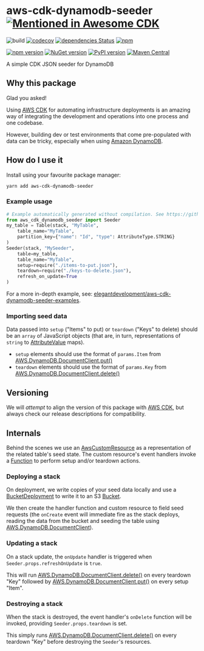 # aws-cdk-dynamodb-seeder [![Mentioned in Awesome CDK](https://awesome.re/mentioned-badge.svg)](https://github.com/eladb/awesome-cdk)

![build](https://github.com/elegantdevelopment/aws-cdk-dynamodb-seeder/workflows/build/badge.svg)
[![codecov](https://codecov.io/gh/elegantdevelopment/aws-cdk-dynamodb-seeder/branch/master/graph/badge.svg)](https://codecov.io/gh/elegantdevelopment/aws-cdk-dynamodb-seeder)
[![dependencies Status](https://david-dm.org/elegantdevelopment/aws-cdk-dynamodb-seeder/status.svg)](https://david-dm.org/elegantdevelopment/aws-cdk-dynamodb-seeder)
[![npm](https://img.shields.io/npm/dt/aws-cdk-dynamodb-seeder)](https://www.npmjs.com/package/aws-cdk-dynamodb-seeder)

[![npm version](https://badge.fury.io/js/aws-cdk-dynamodb-seeder.svg)](https://badge.fury.io/js/aws-cdk-dynamodb-seeder)
[![NuGet version](https://badge.fury.io/nu/ElegantDevelopment.AWSCDKDynamoDBSeeder.svg)](https://badge.fury.io/nu/ElegantDevelopment.AWSCDKDynamoDBSeeder)
[![PyPI version](https://badge.fury.io/py/aws-cdk-dynamodb-seeder.svg)](https://badge.fury.io/py/aws-cdk-dynamodb-seeder)
[![Maven Central](https://img.shields.io/maven-central/v/io.github.elegantdevelopment/AWSCDKDynamoDBSeeder?color=brightgreen)](https://repo1.maven.org/maven2/io/github/elegantdevelopment/AWSCDKDynamoDBSeeder/)

A simple CDK JSON seeder for DynamoDB

## Why this package

Glad you asked!

Using [AWS CDK](https://aws.amazon.com/cdk) for automating infrastructure deployments is an amazing way of integrating the development and operations into one process and one codebase.

However, building dev or test environments that come pre-populated with data can be tricky, especially when using [Amazon DynamoDB](https://aws.amazon.com/dynamodb).

## How do I use it

Install using your favourite package manager:

```sh
yarn add aws-cdk-dynamodb-seeder
```

### Example usage

```python
# Example automatically generated without compilation. See https://github.com/aws/jsii/issues/826
from aws_cdk_dynamodb_seeder import Seeder
my_table = Table(stack, "MyTable",
    table_name="MyTable",
    partition_key={"name": "Id", "type": AttributeType.STRING}
)
Seeder(stack, "MySeeder",
    table=my_table,
    table_name="MyTable",
    setup=require("./items-to-put.json"),
    teardown=require("./keys-to-delete.json"),
    refresh_on_update=True
)
```

For a more in-depth example, see: [elegantdevelopment/aws-cdk-dynamodb-seeder-examples](https://github.com/elegantdevelopment/aws-cdk-dynamodb-seeder-examples).

### Importing seed data

Data passed into `setup` ("Items" to put) or `teardown` ("Keys" to delete) should be an `array` of JavaScript objects (that are, in turn, representations of `string` to [AttributeValue](https://docs.aws.amazon.com/amazondynamodb/latest/APIReference/API_AttributeValue.html) maps).

* `setup` elements should use the format of `params.Item` from [AWS.DynamoDB.DocumentClient.put()](https://docs.aws.amazon.com/AWSJavaScriptSDK/latest/AWS/DynamoDB/DocumentClient.html#put-property)
* `teardown` elements should use the format of `params.Key` from [AWS.DynamoDB.DocumentClient.delete()](https://docs.aws.amazon.com/AWSJavaScriptSDK/latest/AWS/DynamoDB/DocumentClient.html#delete-property)

## Versioning

We will *attempt* to align the version of this package with [AWS CDK](https://aws.amazon.com/cdk), but always check our release descriptions for compatibility.

## Internals

Behind the scenes we use an [AwsCustomResource](https://docs.aws.amazon.com/cdk/api/latest/typescript/api/custom-resources/awscustomresource.html) as a representation of the related table's seed state. The custom resource's event handlers invoke a [Function](https://docs.aws.amazon.com/cdk/api/latest/typescript/api/aws-lambda/function.html#aws_lambda_Function) to perform setup and/or teardown actions.

### Deploying a stack

On deployment, we write copies of your seed data locally and use a [BucketDeployment](https://docs.aws.amazon.com/cdk/api/latest/typescript/api/aws-s3-deployment/bucketdeployment.html#aws_s3_deployment_BucketDeployment) to write it to an S3 [Bucket](https://docs.aws.amazon.com/cdk/api/latest/typescript/api/aws-s3/bucket.html#aws_s3_Bucket).

We then create the handler function and custom resource to field seed requests (the `onCreate` event will immediate fire as the stack deploys, reading the data from the bucket and seeding the table using [AWS.DynamoDB.DocumentClient](https://docs.aws.amazon.com/AWSJavaScriptSDK/latest/AWS/DynamoDB/DocumentClient.html)).

### Updating a stack

On a stack update, the `onUpdate` handler is triggered when `Seeder.props.refreshOnUpdate` is `true`.

This will run [AWS.DynamoDB.DocumentClient.delete()](https://docs.aws.amazon.com/AWSJavaScriptSDK/latest/AWS/DynamoDB/DocumentClient.html#delete-property) on every teardown "Key" followed by [AWS.DynamoDB.DocumentClient.put()](https://docs.aws.amazon.com/AWSJavaScriptSDK/latest/AWS/DynamoDB/DocumentClient.html#put-property) on every setup "Item".

### Destroying a stack

When the stack is destroyed, the event handler's `onDelete` function will be invoked, providing `Seeder.props.teardown` is set.

This simply runs [AWS.DynamoDB.DocumentClient.delete()](https://docs.aws.amazon.com/AWSJavaScriptSDK/latest/AWS/DynamoDB/DocumentClient.html#delete-property) on every teardown "Key" before destroying the `Seeder`'s resources.

<!-- Internals -->
